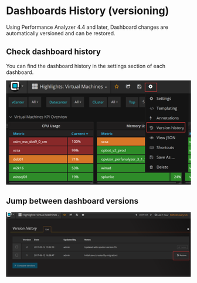 # Dashboards History (versioning)

Using Performance Analyzer 4.4 and later, Dashboard changes are
automatically versioned and can be restored.

## Check dashboard history

You can find the dashboard history in the settings section of each
dashboard.

![](attachments/106496001/105775122.png?height=250)

## Jump between dashboard versions

![](attachments/106496001/105873415.png?height=250)

